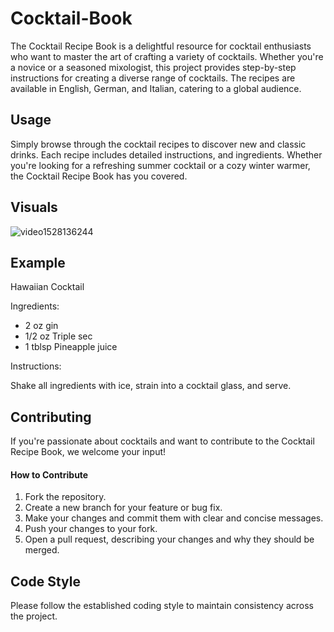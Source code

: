 # Cocktail-Book

The Cocktail Recipe Book is a delightful resource for cocktail enthusiasts who want to master the art of crafting a variety of cocktails. Whether you're a novice or a seasoned mixologist, this project provides step-by-step instructions for creating a diverse range of cocktails. The recipes are available in English, German, and Italian, catering to a global audience.

## Usage

Simply browse through the cocktail recipes to discover new and classic drinks. Each recipe includes detailed instructions, and ingredients. Whether you're looking for a refreshing summer cocktail or a cozy winter warmer, the Cocktail Recipe Book has you covered.

## Visuals

![video1528136244](https://github.com/Pharallah/Cocktail-Book/assets/143658482/0ddc7ce8-e6d7-43f9-b48d-7ef9344faf6b)

## Example

Hawaiian Cocktail

Ingredients:
- 2 oz gin
- 1/2 oz Triple sec
- 1 tblsp Pineapple juice

Instructions:

Shake all ingredients with ice, strain into a cocktail glass, and serve.

## Contributing

If you're passionate about cocktails and want to contribute to the Cocktail Recipe Book, we welcome your input!

#### How to Contribute
1. Fork the repository.
2. Create a new branch for your feature or bug fix.
3. Make your changes and commit them with clear and concise messages.
4. Push your changes to your fork.
5. Open a pull request, describing your changes and why they should be merged.

## Code Style

Please follow the established coding style to maintain consistency across the project.
